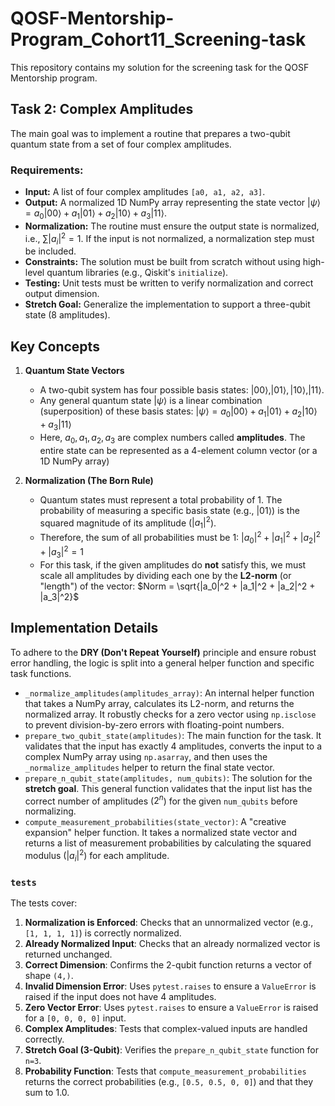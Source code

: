 # QOSF-Mentorship-Program_Cohort11_Screening-task

This repository contains my solution for the screening task for the QOSF Mentorship program.

## Task 2: Complex Amplitudes

The main goal was to implement a routine that prepares a two-qubit quantum state from a set of four complex amplitudes.

### Requirements:
* **Input:** A list of four complex amplitudes `[a0, a1, a2, a3]`.
* **Output:** A normalized 1D NumPy array representing the state vector $|\psi\rangle = a_0|00\rangle + a_1|01\rangle + a_2|10\rangle + a_3|11\rangle$.
* **Normalization:** The routine must ensure the output state is normalized, i.e., $\sum |a_i|^2 = 1$. If the input is not normalized, a normalization step must be included.
* **Constraints:** The solution must be built from scratch without using high-level quantum libraries (e.g., Qiskit's `initialize`).
* **Testing:** Unit tests must be written to verify normalization and correct output dimension.
* **Stretch Goal:** Generalize the implementation to support a three-qubit state (8 amplitudes).

## Key Concepts

1.  **Quantum State Vectors**
    * A two-qubit system has four possible basis states: $|00\rangle, |01\rangle, |10\rangle, |11\rangle$.
    * Any general quantum state $|\psi\rangle$ is a linear combination (superposition) of these basis states:
        $|\psi\rangle = a_0|00\rangle + a_1|01\rangle + a_2|10\rangle + a_3|11\rangle$
    * Here, $a_0, a_1, a_2, a_3$ are complex numbers called **amplitudes**. The entire state can be represented as a 4-element column vector (or a 1D NumPy array)

2.  **Normalization (The Born Rule)**
    * Quantum states must represent a total probability of 1. The probability of measuring a specific basis state (e.g., $|01\rangle$) is the squared magnitude of its amplitude ($|a_1|^2$).
    * Therefore, the sum of all probabilities must be 1:
        $|a_0|^2 + |a_1|^2 + |a_2|^2 + |a_3|^2 = 1$
    * For this task, if the given amplitudes do **not** satisfy this, we must scale all amplitudes by dividing each one by the **L2-norm** (or "length") of the vector:
        $Norm = \sqrt{|a_0|^2 + |a_1|^2 + |a_2|^2 + |a_3|^2}$

## Implementation Details

To adhere to the **DRY (Don't Repeat Yourself)** principle and ensure robust error handling, the logic is split into a general helper function and specific task functions.

* `_normalize_amplitudes(amplitudes_array)`: An internal helper function that takes a NumPy array, calculates its L2-norm, and returns the normalized array. It robustly checks for a zero vector using `np.isclose` to prevent division-by-zero errors with floating-point numbers.
* `prepare_two_qubit_state(amplitudes)`: The main function for the task. It validates that the input has exactly 4 amplitudes, converts the input to a complex NumPy array using `np.asarray`, and then uses the `_normalize_amplitudes` helper to return the final state vector.
* `prepare_n_qubit_state(amplitudes, num_qubits)`: The solution for the **stretch goal**. This general function validates that the input list has the correct number of amplitudes ($2^n$) for the given `num_qubits` before normalizing.
* `compute_measurement_probabilities(state_vector)`: A "creative expansion" helper function. It takes a normalized state vector and returns a list of measurement probabilities by calculating the squared modulus ($|a_i|^2$) for each amplitude.

### `tests`

The tests cover:
1.  **Normalization is Enforced**: Checks that an unnormalized vector (e.g., `[1, 1, 1, 1]`) is correctly normalized.
2.  **Already Normalized Input**: Checks that an already normalized vector is returned unchanged.
3.  **Correct Dimension**: Confirms the 2-qubit function returns a vector of shape `(4,)`.
4.  **Invalid Dimension Error**: Uses `pytest.raises` to ensure a `ValueError` is raised if the input does not have 4 amplitudes.
5.  **Zero Vector Error**: Uses `pytest.raises` to ensure a `ValueError` is raised for a `[0, 0, 0, 0]` input.
6.  **Complex Amplitudes**: Tests that complex-valued inputs are handled correctly.
7.  **Stretch Goal (3-Qubit)**: Verifies the `prepare_n_qubit_state` function for `n=3`.
8.  **Probability Function**: Tests that `compute_measurement_probabilities` returns the correct probabilities (e.g., `[0.5, 0.5, 0, 0]`) and that they sum to 1.0.
